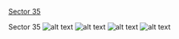 [Sector 35](#sector35)

<a name = "sector35"></a>
Sector 35
![alt text](/images/WASP-183_Sector_35/WASP-183_Sector_35_a_TimeSeries.png)
![alt text](/images/WASP-183_Sector_35/WASP-183_Sector_35_b_FoldedLightCurve.png)
![alt text](/images/WASP-183_Sector_35/WASP-183_Sector_35_b_IndividualTransitsWithFit.png)
![alt text](/images/WASP-183_Sector_35/WASP-183_Sector_35_c_TimingResiduals.png)

